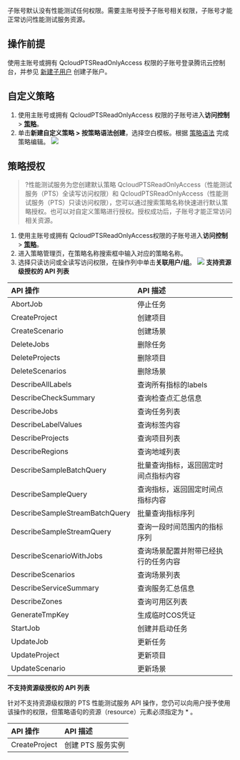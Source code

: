 子账号默认没有性能测试任何权限。需要主账号授予子账号相关权限，子账号才能正常访问性能测试服务资源。

## 操作前提

使用主账号或拥有 QcloudPTSReadOnlyAccess 权限的子账号登录腾讯云控制台，并参见 [新建子用户](https://cloud.tencent.com/document/product/598/13674) 创建子账户。

##  自定义策略

1. 使用主账号或拥有 QcloudPTSReadOnlyAccess 权限的子账号进入**访问控制** > [**策略**](https://console.cloud.tencent.com/cam/policy)。
2. 单击**新建自定义策略 > 按策略语法创建**，选择空白模板。根据 [策略语法](https://cloud.tencent.com/document/product/280/66688) 完成策略编辑。
   ![](https://main.qcloudimg.com/raw/426416f0b157a3ee22babae44976747d.png)


## 策略授权

>?性能测试服务为您创建默认策略 QcloudPTSReadOnlyAccess（性能测试服务（PTS）全读写访问权限）和 QcloudPTSReadOnlyAccess（性能测试服务（PTS）只读访问权限），您可以通过搜索策略名称快速进行默认策略授权。也可以对自定义策略进行授权。授权成功后，子账号才能正常访问相关资源。

1. 使用主账号或拥有 QcloudPTSReadOnlyAccess权限的子账号进入**访问控制** > [**策略**](https://console.cloud.tencent.com/cam/policy)。
2. 进入策略管理页，在策略名称搜索框中输入对应的策略名称。
3. 选择只读访问或全读写访问权限，在操作列中单击**关联用户/组**。
   ![](https://qcloudimg.tencent-cloud.cn/raw/676f1e15a36423c12b1a36371ebe2dde.png)
    **支持资源级授权的 API 列表**

| API 操作                       | API 描述                             |
| :----------------------------- | :----------------------------------- |
| AbortJob                       | 停止任务                             |
| CreateProject                  | 创建项目                             |
| CreateScenario                 | 创建场景                             |
| DeleteJobs                     | 删除任务                             |
| DeleteProjects                 | 删除项目                             |
| DeleteScenarios                | 删除场景                             |
| DescribeAllLabels              | 查询所有指标的labels                 |
| DescribeCheckSummary           | 查询检查点汇总信息                   |
| DescribeJobs                   | 查询任务列表                         |
| DescribeLabelValues            | 查询标签内容                         |
| DescribeProjects               | 查询项目列表                         |
| DescribeRegions                | 查询地域列表                         |
| DescribeSampleBatchQuery       | 批量查询指标，返回固定时间点指标内容 |
| DescribeSampleQuery            | 查询指标，返回固定时间点指标内容     |
| DescribeSampleStreamBatchQuery | 批量查询指标序列                     |
| DescribeSampleStreamQuery      | 查询一段时间范围内的指标序列         |
| DescribeScenarioWithJobs       | 查询场景配置并附带已经执行的任务内容 |
| DescribeScenarios              | 查询场景列表                         |
| DescribeServiceSummary         | 查询服务汇总信息                     |
| DescribeZones                  | 查询可用区列表                       |
| GenerateTmpKey                 | 生成临时COS凭证                      |
| StartJob                       | 创建并启动任务                       |
| UpdateJob                      | 更新任务                             |
| UpdateProject                  | 更新项目                             |
| UpdateScenario                 | 更新场景                             |

**不支持资源级授权的 API 列表**

针对不支持资源级权限的 PTS 性能测试服务 API 操作，您仍可以向用户授予使用该操作的权限，但策略语句的资源（resource）元素必须指定为 * 。

| API 操作      | API 描述          |
| :------------ | :---------------- |
| CreateProject | 创建 PTS 服务实例 |

